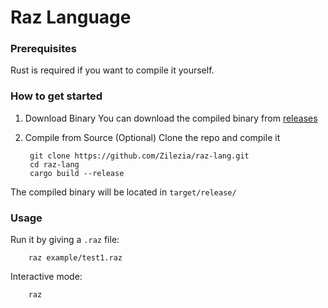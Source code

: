 # Raz Language

### Prerequisites
Rust is required if you want to compile it yourself.

### How to get started

1. Download Binary
You can download the compiled binary from [releases](https://github.com/Zilezia/raz-lang/releases/)

2. Compile from Source (Optional)
Clone the repo and compile it

        git clone https://github.com/Zilezia/raz-lang.git
        cd raz-lang
        cargo build --release

The compiled binary will be located in `target/release/`

### Usage

Run it by giving a `.raz` file: <!-- any file type can be used atm.... -->

        raz example/test1.raz

Interactive mode:

        raz

<!-- no license yet just a small personal project -->